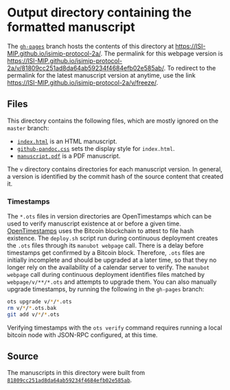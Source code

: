 # Output directory containing the formatted manuscript

The [`gh-pages`](https://github.com/ISI-MIP/isimip-protocol-2a/tree/gh-pages) branch hosts the contents of this directory at https://ISI-MIP.github.io/isimip-protocol-2a/.
The permalink for this webpage version is https://ISI-MIP.github.io/isimip-protocol-2a/v/81809cc251ad8da64ab59234f4684efb02e585ab/.
To redirect to the permalink for the latest manuscript version at anytime, use the link https://ISI-MIP.github.io/isimip-protocol-2a/v/freeze/.

## Files

This directory contains the following files, which are mostly ignored on the `master` branch:

+ [`index.html`](index.html) is an HTML manuscript.
+ [`github-pandoc.css`](github-pandoc.css) sets the display style for `index.html`.
+ [`manuscript.pdf`](manuscript.pdf) is a PDF manuscript.

The `v` directory contains directories for each manuscript version.
In general, a version is identified by the commit hash of the source content that created it.

### Timestamps

The `*.ots` files in version directories are OpenTimestamps which can be used to verify manuscript existence at or before a given time.
[OpenTimestamps](https://opentimestamps.org/) uses the Bitcoin blockchain to attest to file hash existence.
The `deploy.sh` script run during continuous deployment creates the `.ots` files through its `manubot webpage` call.
There is a delay before timestamps get confirmed by a Bitcoin block.
Therefore, `.ots` files are initially incomplete and should be upgraded at a later time, so that they no longer rely on the availability of a calendar server to verify.
The `manubot webpage` call during continuous deployment identifies files matched by `webpage/v/**/*.ots` and attempts to upgrade them.
You can also manually upgrade timestamps, by running the following in the `gh-pages` branch:

```sh
ots upgrade v/*/*.ots
rm v/*/*.ots.bak
git add v/*/*.ots
```

Verifying timestamps with the `ots verify` command requires running a local bitcoin node with JSON-RPC configured, at this time.

## Source

The manuscripts in this directory were built from
[`81809cc251ad8da64ab59234f4684efb02e585ab`](https://github.com/ISI-MIP/isimip-protocol-2a/commit/81809cc251ad8da64ab59234f4684efb02e585ab).
